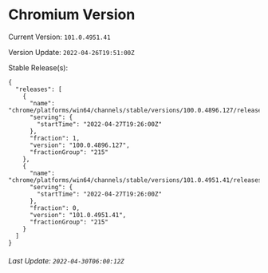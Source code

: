 # Chromium Version

Current Version: `101.0.4951.41`

Version Update: `2022-04-26T19:51:00Z`

Stable Release(s):
```
{
  "releases": [
    {
      "name": "chrome/platforms/win64/channels/stable/versions/100.0.4896.127/releases/1651087560",
      "serving": {
        "startTime": "2022-04-27T19:26:00Z"
      },
      "fraction": 1,
      "version": "100.0.4896.127",
      "fractionGroup": "215"
    },
    {
      "name": "chrome/platforms/win64/channels/stable/versions/101.0.4951.41/releases/1651087560",
      "serving": {
        "startTime": "2022-04-27T19:26:00Z"
      },
      "fraction": 0,
      "version": "101.0.4951.41",
      "fractionGroup": "215"
    }
  ]
}
```

###### Last Update: `2022-04-30T06:00:12Z`
